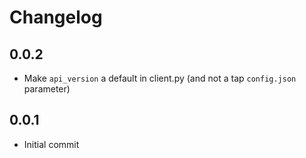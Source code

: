 # Changelog

## 0.0.2
  * Make `api_version` a default in client.py (and not a tap `config.json` parameter)

## 0.0.1
  * Initial commit

